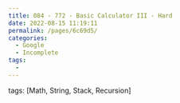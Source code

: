 ```yaml
---
title: 084 - 772 - Basic Calculator III - Hard
date: 2022-08-15 11:19:11
permalink: /pages/6c69d5/
categories:
  - Google
  - Incomplete
tags:
  - 
---
```

tags: [Math, String, Stack, Recursion]
